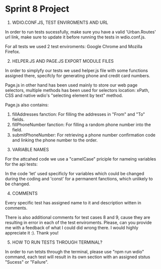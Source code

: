 # Sprint 8 Project 

1.  WDIO.CONF.JS, TEST ENVIROMENTS AND URL
    
In order to run tests sucessfully, make sure you have a valid 'Urban.Routes' url link, make sure to update it before running the tests in wdio.conf.js.

For all tests we used 2 test enviroments: Google Chrome and Mozilla Firefox.

2.  HELPER.JS AND PAGE.JS EXPORT MODULE FILES

In order to simplyfy our tests we used helper.js file with some functions assigned there, specifcly for generating phone and credit card numbers.

Page.js in other hand has been used mainly to store our web page selectors, multiple methods has been used for selectors location: xPath, CSS and native wdio's "selecting element by text" method.

Page.js also contains:

  1) fillAddresses fanction: For filling the addresses in "From" and "To" fields.
  2) fillPhoneNumber fanction: For filling a random phone number into the field.
  3) submitPhoneNumber: For retrieving a phone number confirmation code and linking the phone number to the order.

3. VARIABLE NAMES

For the attcahed code we use a "camelCase" priciple for nameing variables for the api tests:

In the code 'let' used specificly for variables which could be changed during the coding and 'const' for a permanent fanctions, which unlikely to be changed.

4. COMMENTS

Every specific test has assigned name to it and description witten in comments.

There is also additional comments for test cases 8 and 9, cause they are resulting in error in each of the test enviroments. Please, can you provide me with a feedback of what I could did wrong there. I would highly appreciate it :). Thank you!

5. HOW TO RUN TESTS THROUGH TERMINAL?

In order to run tetsts through the terminal, please use "npm run wdio" command, each test will result in its own section with an assigned ststus "Sucess" or "Failure".

